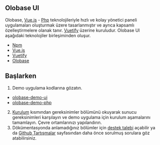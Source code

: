 
## Olobase UI

Olobase, <a href="https://vuejs.org/" target="_blank">Vue.js</a> - <a href="https://www.php.net/" target="_blank">Php</a> teknolojileriyle hızlı ve kolay yönetici paneli uygulamaları oluşturmak üzere tasarlanmıştır ve ayrıca kapsamlı özelleştirmelere olanak tanır. <a href="https://vuetifyjs.com/en/" target="_blank">Vuetify</a> üzerine kuruludur. Olobase UI aşağıdaki teknolojiler birleşiminden oluşur.

* <a href="https://www.npmjs.com/" target="_blank">Npm</a>
* <a href="https://vuejs.org/" target="_blank">Vue.js</a>
* <a href="https://vuetifyjs.com/en/" target="_blank">Vuetify</a>
* <a href="https://www.npmjs.com/package/olobase" target="_blank">Olobase</a>

## Başlarken

1. Demo uygulama kodlarına gözatın. 
* <a href="https://github.com/olomadev/olobase-demo-ui" target="_blank">olobase-demo-ui</a>
* <a href="https://github.com/olomadev/olobase-demo-php" target="_blank">olobase-demo-php</a>
2. <a href="/ui/installation.html">Kurulum</a> kısmından gereksinimler bölümünü okuyarak sunucu gereksinimleri karşılayın ve demo uygulama için kurulum aşamalarını tamamlayın. Çevre ortamlarınızı yapılandırın.
3. Dökümentasyonda anlamadığınız bölümler için <a href="https://support.oloma.dev/help/1217337193" target="_blank">destek talebi</a> açabilir ya da <a href="https://github.com/olomadev/olobase-skeleton-ui/discussions" target="_blank">Github Tartışmalar</a> sayfasından daha önce sorulmuş sorulara göz atabilirsiniz.
